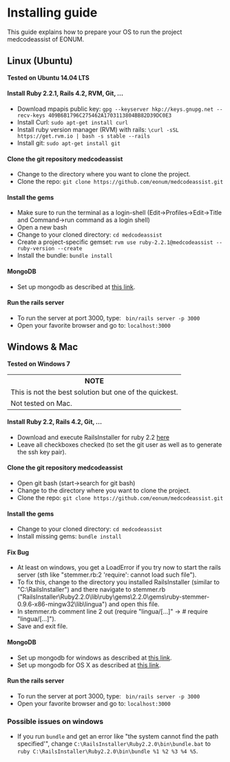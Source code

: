 # Installing guide
This guide explains how to prepare your OS to run the project medcodeassist of EONUM.

## Linux (Ubuntu)
<b> Tested on Ubuntu 14.04 LTS </b>

#### Install Ruby 2.2.1, Rails 4.2, RVM, Git, ...

* Download mpapis public key: ``` gpg --keyserver hkp://keys.gnupg.net --recv-keys 409B6B1796C275462A1703113804BB82D39DC0E3 ```
* Install Curl: ``` sudo apt-get install curl ```
* Install ruby version manager (RVM) with rails: ```\curl -sSL https://get.rvm.io | bash -s stable --rails```
* Install git: ``` sudo apt-get install git ```

#### Clone the git repository medcodeassist
* Change to the directory where you want to clone the project.
* Clone the repo: ``` git clone https://github.com/eonum/medcodeassist.git ```

#### Install the gems
* Make sure to run the terminal as a login-shell (Edit->Profiles->Edit->Title and Command->run command as a login shell)
* Open a new bash
* Change to your cloned directory: ```cd medcodeassist ```
* Create a project-specific gemset: ``` rvm use ruby-2.2.1@medcodeassist --ruby-version --create ```
* Install the bundle: ``` bundle install ```

#### MongoDB
- Set up mongodb as described at <a href="https://docs.mongodb.org/manual/administration/install-on-linux/#recommended">this link</a>.

#### Run the rails server ####
* To run the server at port 3000, type: ``` bin/rails server -p 3000```
* Open your favorite browser and go to: ``` localhost:3000 ```

## Windows & Mac
<b> Tested on Windows 7 </b>

<table>
<th>NOTE</th>
<tr><td>This is not the best solution but one of the quickest.</td></tr>
<tr><td>Not tested on Mac.</td></tr>
</table>

#### Install Ruby 2.2, Rails 4.2, Git, ...

* Download and execute RailsInstaller for ruby 2.2 <a href="http://railsinstaller.org">here<a>
* Leave all checkboxes checked (to set the git user as well as to generate the ssh key pair).

#### Clone the git repository medcodeassist
* Open git bash (start->search for git bash)
* Change to the directory where you want to clone the project.
* Clone the repo: ``` git clone https://github.com/eonum/medcodeassist.git ```

#### Install the gems
* Change to your cloned directory: ```cd medcodeassist ```
* Install missing gems: ``` bundle install ```

#### Fix Bug
* At least on windows, you get a LoadError if you try now to start the rails server (sth like "stemmer.rb:2 'require': cannot load such file").
* To fix this, change to the directory you installed RailsInstaller (similar to "C:\RailsInstaller") and there navigate to stemmer.rb ("RailsInstaller\Ruby2.2.0\lib\ruby\gems\2.2.0\gems\ruby-stemmer-0.9.6-x86-mingw32\lib\lingua\") and open this file.
* In stemmer.rb comment line 2 out (require "lingua/[...]" -> # require "lingua/[...]").
* Save and exit file.

#### MongoDB
- Set up mongodb for windows as described at <a href="https://docs.mongodb.org/manual/tutorial/install-mongodb-on-windows/#install-mongodb-community-edition">this link</a>.
- Set up mongodb for OS X as described at <a href="https://docs.mongodb.org/manual/tutorial/install-mongodb-on-os-x/#install-mongodb-community-edition">this link</a>.

#### Run the rails server ####
* To run the server at port 3000, type: ``` bin/rails server -p 3000```
* Open your favorite browser and go to: ``` localhost:3000 ```

### Possible issues on windows
* If you run ``` bundle ``` and get an error like "the system cannot find the path specified'", change ```C:\RailsInstaller\Ruby2.2.0\bin\bundle.bat``` to ```ruby C:\RailsInstaller\Ruby2.2.0\bin\bundle %1 %2 %3 %4 %5```.

